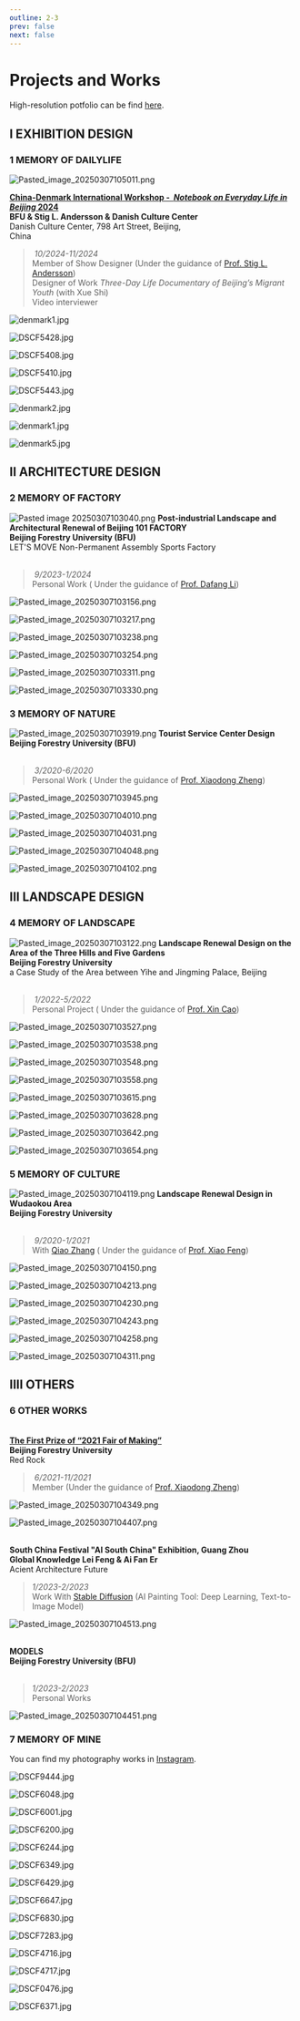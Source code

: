 ```yaml
---
outline: 2-3
prev: false
next: false
---
```


# Projects and Works

High-resolution potfolio can be find [here](/PORTFOLIO_2019-2024_QinLi.pdf).

## I EXHIBITION DESIGN

### 1 MEMORY OF DAILYLIFE
![Pasted_image_20250307105011.png](/Pasted_image_20250307105011.png)


**[China-Denmark International Workshop -  _Notebook on Everyday Life in Beijing_ 2024](https://mp.weixin.qq.com/s/WjeYqeC7Rpvn-llk9XKrRg) 
<br> BFU & Stig L. Andersson & Danish Culture Center** 
<br> Danish Culture Center, 798 Art Street, Beijing, China                                                                                      

>  _10/2024-11/2024_ 
<br> Member of Show Designer (Under the guidance of [Prof. Stig L. Andersson](https://en.wikipedia.org/wiki/Stig_Lennart_Andersson))
<br> Designer of Work _Three-Day Life Documentary of Beijing’s Migrant Youth_ (with Xue Shi)
<br> Video interviewer

![denmark1.jpg](/denmark4.jpg)

![DSCF5428.jpg](/DSCF5428.jpg)

![DSCF5408.jpg](/DSCF5408.jpg)

![DSCF5410.jpg](/DSCF5410.jpg)

![DSCF5443.jpg](/DSCF5443.jpg)

![denmark2.jpg](/denmark2.jpg)

![denmark1.jpg](/denmark3.jpg)



![denmark5.jpg](/denmark5.jpg)

## II ARCHITECTURE DESIGN

### 2 MEMORY OF FACTORY

![Pasted image 20250307103040.png](/Pasted_image_20250307103040.png)
**Post-industrial Landscape and Architectural Renewal of Beijing 101 FACTORY 
<br> Beijing Forestry University (BFU)** 
<br>LET'S MOVE Non-Permanent Assembly Sports Factory
                                                                                 
>  _9/2023-1/2024_ 
<br> Personal Work ( Under the guidance of [Prof. Dafang Li](https://sola.bjfu.edu.cn/cn/teachers/office/fjs/378881.html))

![Pasted_image_20250307103156.png](/Pasted_image_20250307103156.png)

![Pasted_image_20250307103217.png](/Pasted_image_20250307103217.png)

![Pasted_image_20250307103238.png](/Pasted_image_20250307103238.png)

![Pasted_image_20250307103254.png](/Pasted_image_20250307103254.png)

![Pasted_image_20250307103311.png](/Pasted_image_20250307103311.png)

![Pasted_image_20250307103330.png](/Pasted_image_20250307103330.png)


### 3 MEMORY OF NATURE

![Pasted_image_20250307103919.png](/Pasted_image_20250307103919.png)
**Tourist Service Center Design
<br> Beijing Forestry University (BFU)**                                                                                 

>  _3/2020-6/2020_ 
<br> Personal Work ( Under the guidance of [Prof. Xiaodong Zheng](https://sola.bjfu.edu.cn/cn/teachers/office/js/388443.html))

![Pasted_image_20250307103945.png](/Pasted_image_20250307103945.png)

![Pasted_image_20250307104010.png](/Pasted_image_20250307104010.png)

![Pasted_image_20250307104031.png](/Pasted_image_20250307104031.png)

![Pasted_image_20250307104048.png](/Pasted_image_20250307104048.png)

![Pasted_image_20250307104102.png](/Pasted_image_20250307104102.png)

## III LANDSCAPE DESIGN

### 4 MEMORY OF LANDSCAPE

![Pasted_image_20250307103122.png](/Pasted_image_20250307103122.png)
**Landscape Renewal Design on the Area of the Three Hills and Five Gardens
<br> Beijing Forestry University** 
<br> a Case Study of the Area between Yihe and Jingming Palace, Beijing                                                                    

>  _1/2022-5/2022_ 
<br> Personal Project ( Under the guidance of [Prof. Xin Cao](https://sola.bjfu.edu.cn/cn/teachers/office/fjs/378936.html))



![Pasted_image_20250307103527.png](/Pasted_image_20250307103527.png)

![Pasted_image_20250307103538.png](/Pasted_image_20250307103538.png)

![Pasted_image_20250307103548.png](/Pasted_image_20250307103548.png)

![Pasted_image_20250307103558.png](/Pasted_image_20250307103558.png)

![Pasted_image_20250307103615.png](/Pasted_image_20250307103615.png)

![Pasted_image_20250307103628.png](/Pasted_image_20250307103628.png)

![Pasted_image_20250307103642.png](/Pasted_image_20250307103642.png)

![Pasted_image_20250307103654.png](/Pasted_image_20250307103654.png)



### 5 MEMORY OF CULTURE

![Pasted_image_20250307104119.png](/Pasted_image_20250307104119.png)
**Landscape Renewal Design in Wudaokou Area 
<br> Beijing Forestry University**
<br>                                                                                     

>  _9/2020-1/2021_ 
<br> With [Qiao Zhang](https://orcid.org/0009-0006-8884-1411) ( Under the guidance of [Prof. Xiao Feng](https://sola.bjfu.edu.cn/cn/teachers/office/js/388439.html))



![Pasted_image_20250307104150.png](/Pasted_image_20250307104150.png)

![Pasted_image_20250307104213.png](/Pasted_image_20250307104213.png)

![Pasted_image_20250307104230.png](/Pasted_image_20250307104230.png)

![Pasted_image_20250307104243.png](/Pasted_image_20250307104243.png)

![Pasted_image_20250307104258.png](/Pasted_image_20250307104258.png)

![Pasted_image_20250307104311.png](/Pasted_image_20250307104311.png)

## IIII OTHERS


### 6 OTHER WORKS



<br> **[The First Prize of “2021 Fair of Making”](https://www.gooood.cn/red-rock-china-by-beijing-forestry-university.htm) 
<br> Beijing Forestry University** 
<br> Red Rock                                                                                      

>  _6/2021-11/2021_ 
<br> Member (Under the guidance of [Prof. Xiaodong Zheng](https://sola.bjfu.edu.cn/cn/teachers/office/js/388443.html))


![Pasted_image_20250307104349.png](/Pasted_image_20250307104349.png)


![Pasted_image_20250307104407.png](/Pasted_image_20250307104407.png)




<br> **South China Festival "AI South China"  Exhibition, Guang Zhou
<br> Global Knowledge Lei Feng & Ai Fan Er** 
<br> Acient Architecture Future                                                                                  

> _1/2023-2/2023_ 
<br> Work With [Stable Diffusion](https://en.wikipedia.org/wiki/Stable_Diffusion) (AI Painting Tool: Deep Learning, Text-to-Image Model)


![Pasted_image_20250307104513.png](/Pasted_image_20250307104513.png)

<br> **MODELS
<br> Beijing Forestry University (BFU)** 
<br>    

> _1/2023-2/2023_ 
<br> Personal Works

![Pasted_image_20250307104451.png](/Pasted_image_20250307104451.png)
### 7 MEMORY OF MINE

You can find my photography works in [Instagram](https://www.instagram.com/zeifailaogeihei?igsh=MXJpOGh2NWRiamhsZQ%3D%3D&utm_source=qr).


![DSCF9444.jpg](/DSCF9444.jpg)





![DSCF6048.jpg](/DSCF6048.jpg)


![DSCF6001.jpg](/DSCF6001.jpg)


![DSCF6200.jpg](/DSCF6200.jpg)


![DSCF6244.jpg](/DSCF6244.jpg)


![DSCF6349.jpg](/DSCF6349.jpg)





![DSCF6429.jpg](/DSCF6429.jpg)


![DSCF6647.jpg](/DSCF6647.jpg)


![DSCF6830.jpg](/DSCF6830.jpg)


![DSCF7283.jpg](/DSCF7283.jpg)

![DSCF4716.jpg](/DSCF4716.jpg)


![DSCF4717.jpg](/DSCF4717.jpg)

![DSCF0476.jpg](/DSCF0476.jpg)

![DSCF6371.jpg](/DSCF6371.jpg)

